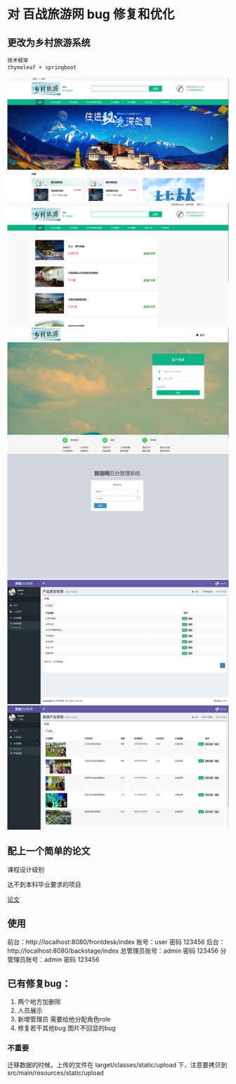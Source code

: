 # 对 百战旅游网 bug 修复和优化


## 更改为乡村旅游系统


```
技术框架
thymeleaf + springboot

```



![](./Picture1.png)
![](./Picture2.png)
![](./Picture3.png)
![](./Picture4.png)
![](./Picture5.png)
![](./Picture6.png)




## 配上一个简单的论文


课程设计级别

达不到本科毕业要求的项目

[论文](./论文.docx)






## 使用
前台：http://localhost:8080/frontdesk/index
账号：user 密码 123456
后台：http://localhost:8080/backstage/index
总管理员账号：admin 密码 123456
分管理员账号：admin 密码 123456






## 已有修复bug：

1. 两个地方加删除
2. 人员展示
3. 新增管理员 需要给他分配角色role
4. 修复若干其他bug
    图片不回显的bug



### 不重要
迁移数据的时候，上传的文件在 target/classes/static/upload 下，注意要拷贝到 src/main/resources/static/upload











